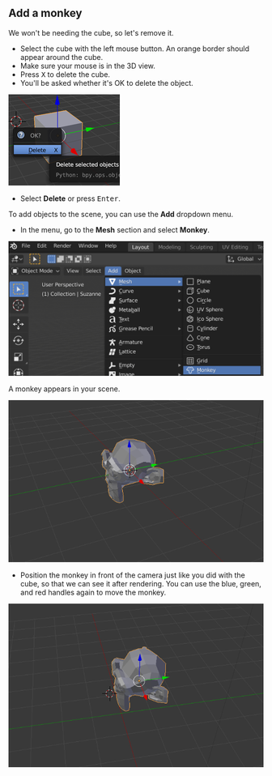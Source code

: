 ## Add a monkey

We won't be needing the cube, so let's remove it.

+ Select the cube with the left mouse button. An orange border should appear around the cube.
+ Make sure your mouse is in the 3D view.
+ Press <kbd>X</kbd> to delete the cube.
+ You'll be asked whether it's OK to delete the object.

![Delete object](images/delete-object.png)

+ Select **Delete** or press <kbd>Enter</kbd>.

To add objects to the scene, you can use the **Add** dropdown menu.

+ In the menu, go to the **Mesh** section and select **Monkey**.

![Select monkey](images/select-monkey.png)

A monkey appears in your scene.

![A monkey appears](images/monkey-appears.png)

+ Position the monkey in front of the camera just like you did with the cube, so that we can see it after rendering. You can use the blue, green, and red handles again to move the monkey.

![Position the camera](images/camera-monkey.png)
